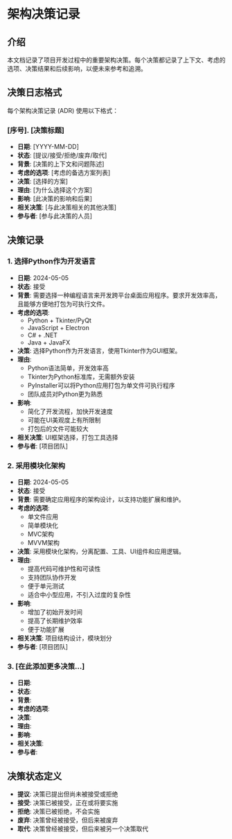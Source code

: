 # 架构决策记录

## 介绍

本文档记录了项目开发过程中的重要架构决策。每个决策都记录了上下文、考虑的选项、决策结果和后续影响，以便未来参考和追溯。

## 决策日志格式

每个架构决策记录 (ADR) 使用以下格式：

### [序号]. [决策标题]

- **日期**: [YYYY-MM-DD]
- **状态**: [提议/接受/拒绝/废弃/取代]
- **背景**: [决策的上下文和问题陈述]
- **考虑的选项**: [考虑的备选方案列表]
- **决策**: [选择的方案]
- **理由**: [为什么选择这个方案]
- **影响**: [此决策的影响和后果]
- **相关决策**: [与此决策相关的其他决策]
- **参与者**: [参与此决策的人员]

## 决策记录

### 1. 选择Python作为开发语言

- **日期**: 2024-05-05
- **状态**: 接受
- **背景**: 需要选择一种编程语言来开发跨平台桌面应用程序。要求开发效率高，且能够方便地打包为可执行文件。
- **考虑的选项**: 
  - Python + Tkinter/PyQt
  - JavaScript + Electron
  - C# + .NET
  - Java + JavaFX
- **决策**: 选择Python作为开发语言，使用Tkinter作为GUI框架。
- **理由**: 
  - Python语法简单，开发效率高
  - Tkinter为Python标准库，无需额外安装
  - PyInstaller可以将Python应用打包为单文件可执行程序
  - 团队成员对Python更为熟悉
- **影响**: 
  - 简化了开发流程，加快开发速度
  - 可能在UI美观度上有所限制
  - 打包后的文件可能较大
- **相关决策**: UI框架选择，打包工具选择
- **参与者**: [项目团队]

### 2. 采用模块化架构

- **日期**: 2024-05-05
- **状态**: 接受
- **背景**: 需要确定应用程序的架构设计，以支持功能扩展和维护。
- **考虑的选项**: 
  - 单文件应用
  - 简单模块化
  - MVC架构
  - MVVM架构
- **决策**: 采用模块化架构，分离配置、工具、UI组件和应用逻辑。
- **理由**: 
  - 提高代码可维护性和可读性
  - 支持团队协作开发
  - 便于单元测试
  - 适合中小型应用，不引入过度的复杂性
- **影响**: 
  - 增加了初始开发时间
  - 提高了长期维护效率
  - 便于功能扩展
- **相关决策**: 项目结构设计，模块划分
- **参与者**: [项目团队]

### 3. [在此添加更多决策...]

- **日期**: 
- **状态**: 
- **背景**: 
- **考虑的选项**: 
- **决策**: 
- **理由**: 
- **影响**: 
- **相关决策**: 
- **参与者**: 

## 决策状态定义

- **提议**: 决策已提出但尚未被接受或拒绝
- **接受**: 决策已被接受，正在或将要实施
- **拒绝**: 决策已被拒绝，不会实施
- **废弃**: 决策曾经被接受，但后来被废弃
- **取代**: 决策曾经被接受，但后来被另一个决策取代 
 